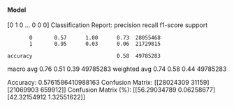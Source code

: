 #### Model
[0 1 0 ... 0 0 0]
Classification Report:
              precision    recall  f1-score   support

           0       0.57      1.00      0.73  28055468
           1       0.95      0.03      0.06  21729815

    accuracy                           0.58  49785283
   macro avg       0.76      0.51      0.39  49785283
weighted avg       0.74      0.58      0.44  49785283

Accuracy: 0.5761586410988163
Confusion Matrix:
[[28024309    31159]
 [21069903   659912]]
Confusion Matrix (%):
[[56.29034789  0.06258677]
 [42.32154912  1.32551622]]
